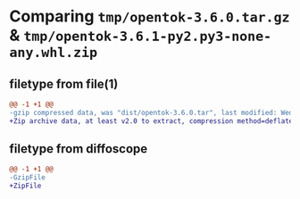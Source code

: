 # Comparing `tmp/opentok-3.6.0.tar.gz` & `tmp/opentok-3.6.1-py2.py3-none-any.whl.zip`

## filetype from file(1)

```diff
@@ -1 +1 @@
-gzip compressed data, was "dist/opentok-3.6.0.tar", last modified: Wed Jun  7 11:57:44 2023, max compression
+Zip archive data, at least v2.0 to extract, compression method=deflate
```

## filetype from diffoscope

```diff
@@ -1 +1 @@
-GzipFile
+ZipFile
```


